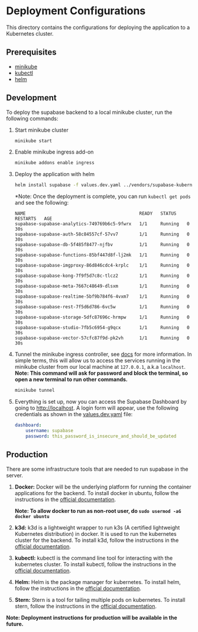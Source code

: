 # **Deployment Configurations**

This directory contains the configurations for deploying the application to a Kubernetes cluster.

## **Prerequisites**

- [minikube](https://minikube.sigs.k8s.io/docs/start/)
- [kubectl](https://kubernetes.io/docs/tasks/tools/install-kubectl/)
- [helm](https://helm.sh/docs/intro/install/)

## **Development**

To deploy the supabase backend to a local minikube cluster, run the following commands:

1. Start minikube cluster
    ```bash
    minikube start
    ```
2. Enable minikube ingress add-on
    ```bash
    minikube addons enable ingress
    ```
3. Deploy the application with helm
    ```bash
    helm install supabase -f values.dev.yaml ../vendors/supabase-kubernetes/charts/supabase
    ```
    *Note: Once the deployment is complete, you can run `kubectl get pods` and see the following:
    ```console
    NAME                                           READY   STATUS    RESTARTS   AGE
    supabase-supabase-analytics-749769b6c5-9fwrx   1/1     Running   0          30s
    supabase-supabase-auth-58c84557cf-57vv7        1/1     Running   0          30s
    supabase-supabase-db-5f485f8477-njfbv          1/1     Running   0          30s
    supabase-supabase-functions-85bf447d8f-lj2mk   1/1     Running   0          30s
    supabase-supabase-imgproxy-86d846cdc4-krplc    1/1     Running   0          30s
    supabase-supabase-kong-7f9f5d7c8c-tlcz2        1/1     Running   0          30s
    supabase-supabase-meta-7667c48649-dlsxm        1/1     Running   0          30s
    supabase-supabase-realtime-5bf9b784f6-4vxm7    1/1     Running   0          30s
    supabase-supabase-rest-7f5d6d786-6vc5w         1/1     Running   0          30s
    supabase-supabase-storage-5dfc87696c-hrmpw     1/1     Running   0          30s
    supabase-supabase-studio-7fb5c6954-g9qcx       1/1     Running   0          30s
    supabase-supabase-vector-57cfc87f9d-pk2vh      1/1     Running   0          30s
    ```
4. Tunnel the minikube ingress controller, see [docs](https://minikube.sigs.k8s.io/docs/handbook/accessing/#loadbalancer-access)
    for more information. In simple terms, this will allow us to access the services running in the
    minikube cluster from our local machine at `127.0.0.1`, a.k.a `localhost`.
    **Note: This command will ask for password and block the terminal, so open a new terminal to run other commands.**
    ```bash
    minikube tunnel
    ```
5. Everything is set up, now you can access the Supabase Dashboard by going to [http://localhost](http://localhost).
    A login form will appear, use the following credentials as shown in the [values.dev.yaml](values.dev.yaml) file:
    ```yaml
    dashboard:
        username: supabase
        password: this_password_is_insecure_and_should_be_updated
    ```

## **Production**

There are some infrastructure tools that are needed to run supabase in the server.

1. **Docker:** Docker will be the underlying platform for running the container applications for the backend.
    To install docker in ubuntu, follow the instructions in the [official documentation](https://docs.docker.com/engine/install/ubuntu/).

    **Note: To allow docker to run as non-root user, do `sudo usermod -aG docker ubuntu`**

2. **k3d:** k3d is a lightweight wrapper to run k3s (A certified lightweight Kubernetes distribution) in docker. It is used to run the kubernetes cluster for the backend. To install k3d, follow the instructions in the [official documentation](https://k3d.io/v5.6.3/#installation).

3. **kubectl:** kubectl is the command line tool for interacting with the kubernetes cluster. To install kubectl, follow the instructions in the [official documentation](https://kubernetes.io/docs/tasks/tools/install-kubectl-linux/#install-kubectl-binary-with-curl-on-linux).

4. **Helm:** Helm is the package manager for kubernetes. To install helm, follow the instructions in the [official documentation](https://helm.sh/docs/intro/install/).

5. **Stern:** Stern is a tool for tailing multiple pods on kubernetes. To install stern, follow the instructions in the [official documentation](https://github.com/stern/stern?tab=readme-ov-file#installation).

**Note: Deployment instructions for production will be available in the future.**
